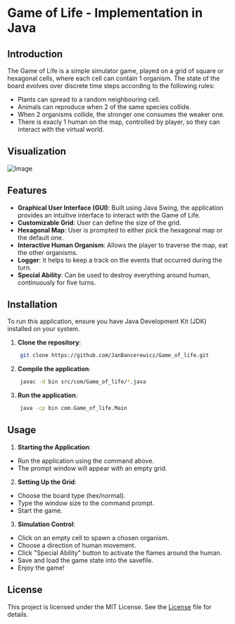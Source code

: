 # Game of Life - Implementation in Java

## Introduction

The Game of Life is a simple simulator game, played on a grid of square or hexagonal cells, where each cell can contain 1 organism. The state of the board evolves over discrete time steps according to the following rules:
- Plants can spread to a random neighbouring cell.
- Animals can reproduce when 2 of the same species collide.
- When 2 organisms collide, the stronger one consumes the weaker one.
- There is exacly 1 human on the map, controlled by player, so they can interact with the virtual world.

## Visualization

![Image](https://github.com/user-attachments/assets/e733e254-9010-4a14-9128-3ccf30346c36)

## Features

- **Graphical User Interface (GUI)**: Built using Java Swing, the application provides an intuitive interface to interact with the Game of Life.
- **Customizable Grid**: User can define the size of the grid.
- **Hexagonal Map**: User is prompted to either pick the hexagonal map or the default one.
- **Interactive Human Organism**: Allows the player to traverse the map, eat the other organisms.
- **Logger**: It helps to keep a track on the events that occurred during the turn.
- **Special Ability**: Can be used to destroy everything around human, continuously for five turns.

## Installation

To run this application, ensure you have Java Development Kit (JDK) installed on your system.

1. **Clone the repository**:
```sh
    git clone https://github.com/JanBancerewicz/Game_of_life.git
```

2. **Compile the application**:

```sh
    javac -d bin src/com/Game_of_life/*.java
```

3. **Run the application**:

```sh
    java -cp bin com.Game_of_life.Main
```

## Usage
1. **Starting the Application**:
- Run the application using the command above.
- The prompt window will appear with an empty grid.
  
2. **Setting Up the Grid**:
- Choose the board type (hex/normal).
- Type the window size to the command prompt.
- Start the game.

3. **Simulation Control**:
- Click on an empty cell to spawn a chosen organism.
- Choose a direction of human movement. 
- Click "Special Ability" button to activate the flames around the human.
- Save and load the game state into the savefile.
- Enjoy the game!

## License
This project is licensed under the MIT License. See the [License](LICENSE) file for details.
